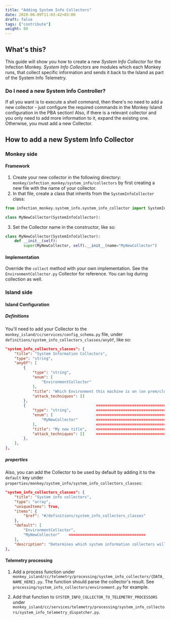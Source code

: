 ```yaml
---
title: "Adding System Info Collectors"
date: 2020-06-09T11:03:42+03:00
draft: false
tags: ["contribute"]
weight: 80
---
```


## What's this?

This guide will show you how to create a new _System Info Collector_ for the Infection Monkey. _System Info Collectors_ are modules which each Monkey runs, that collect specific information and sends it back to the Island as part of the System Info Telemetry.

### Do I need a new System Info Controller?

If all you want is to execute a shell command, then there's no need to add a new collector - just configure the required commands in the Monkey Island configuration in the PBA section! Also, if there is a relevant collector and you only need to add more information to it, expand the existing one. Otherwise, you must add a new Collector.

## How to add a new System Info Collector

### Monkey side

#### Framework

1. Create your new collector in the following directory: `monkey/infection_monkey/system_info/collectors` by first creating a new file with the name of your collector.
2. In that file, create a class that inherits from the `SystemInfoCollector` class:

```py
from infection_monkey.system_info.system_info_collector import SystemInfoCollector

class MyNewCollector(SystemInfoCollector):
```

3. Set the Collector name in the constructor, like so:

```py
class MyNewCollector(SystemInfoCollector):
    def __init__(self):
        super(MyNewCollector, self).__init__(name="MyNewCollector")
```

#### Implementation

Override the `collect` method with your own implementation. See the `EnvironmentCollector.py` Collector for reference. You can log during collection as well.

### Island side

#### Island Configuration

##### Definitions

You'll need to add your Collector to the `monkey_island/cc/services/config_schema.py` file, under `definitions/system_info_collectors_classes/anyOf`, like so:

```json
"system_info_collectors_classes": {
    "title": "System Information Collectors",
    "type": "string",
    "anyOf": [
        {
            "type": "string",
            "enum": [
                "EnvironmentCollector"
            ],
            "title": "Which Environment this machine is on (on prem/cloud)",
            "attack_techniques": []
        },
        {                               <=================================
            "type": "string",           <=================================
            "enum": [                   <=================================
                "MyNewCollector"        <=================================
            ],                          <=================================
            "title": "My new title",    <=================================
            "attack_techniques": []     <=================================
        },
    ],
},
```

##### properties

Also, you can add the Collector to be used by default by adding it to the `default` key under `properties/monkey/system_info/system_info_collectors_classes`:

```json
"system_info_collectors_classes": {
    "title": "System info collectors",
    "type": "array",
    "uniqueItems": True,
    "items": {
        "$ref": "#/definitions/system_info_collectors_classes"
    },
    "default": [
        "EnvironmentCollector",
        "MyNewCollector"    <=================================
    ],
    "description": "Determines which system information collectors will collect information."
},
```

#### Telemetry processing

1. Add a process function under `monkey_island/cc/telemetry/processing/system_info_collectors/{DATA_NAME_HERE}.py`. The function should parse the collector's result. See `processing/system_info_collectors/environment.py` for example.

2. Add that function to `SYSTEM_INFO_COLLECTOR_TO_TELEMETRY_PROCESSORS` under `monkey_island/cc/services/telemetry/processing/system_info_collectors/system_info_telemetry_dispatcher.py`.
